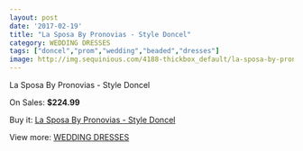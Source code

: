 ```yaml
---
layout: post
date: '2017-02-19'
title: "La Sposa By Pronovias - Style Doncel"
category: WEDDING DRESSES
tags: ["doncel","prom","wedding","beaded","dresses"]
image: http://img.sequinious.com/4188-thickbox_default/la-sposa-by-pronovias-style-doncel.jpg
---
```

La Sposa By Pronovias - Style Doncel

On Sales: **$224.99**
<a href="https://www.sequinious.com/wedding-dresses/1688-la-sposa-by-pronovias-style-doncel.html"><amp-img layout="responsive" width="600" height="600" src="//img.sequinious.com/4188-thickbox_default/la-sposa-by-pronovias-style-doncel.jpg" alt="La Sposa By Pronovias - Style Doncel 0" /></a>

Buy it: [La Sposa By Pronovias - Style Doncel](https://www.sequinious.com/wedding-dresses/1688-la-sposa-by-pronovias-style-doncel.html "La Sposa By Pronovias - Style Doncel")

View more: [WEDDING DRESSES](https://www.sequinious.com/2-wedding-dresses "WEDDING DRESSES")